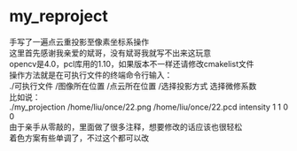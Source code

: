 # my_reproject
手写了一遍点云重投影至像素坐标系操作  
这里首先感谢我亲爱的斌哥，没有斌哥我就写不出来这玩意  
opencv是4.0，pcl库用的1.10，如果版本不一样还请修改cmakelist文件  
操作方法就是在可执行文件的终端命令行输入：  
./可执行文件 /图像所在位置 /点云所在位置 /选择投影方式 选择微修系数  
比如说：  
./my_projection /home/liu/once/22.png /home/liu/once/22.pcd intensity 1 1 0 0  
由于亲手从零敲的，里面做了很多注释，想要修改的话应该也很轻松  
着色方案有些单调了，不过这个都可以改  
